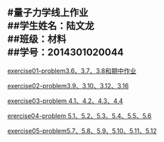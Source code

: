 #量子力学线上作业    
##学生姓名：陆文龙   
##班级：材料   
##学号：2014301020044     
---

[exercise01-problem3.6、3.7、3.8和期中作业](https://github.com/nasulong/computational_physics_N2014301020044/blob/master/lzlx/%E9%87%8F%E5%AD%90%E5%8A%9B%E5%AD%A6exercise01.md)   

[exercise02-problem3.9、3.10、3.12、3.16](https://github.com/nasulong/computational_physics_N2014301020044/blob/master/lzlx/%E9%87%8F%E5%AD%90%E5%8A%9B%E5%AD%A6exercise02.md)     

[exercise03-problem 4.1、4.2、4.3、4.4 ](https://github.com/nasulong/computational_physics_N2014301020044/blob/master/lzlx/erercise03-problem4.1%E3%80%814.2%E3%80%814.3%E3%80%814.4.md)

[erercise04-problem 5.1、5.2、5.3、5.4、5.5、5.6](http://www.jianshu.com/p/b5e7dfaa42ff)   

[exercise05-problem5.7、5.8、5.9、5.10、5.11、5.12](http://www.jianshu.com/p/9927dfd70ab1)
